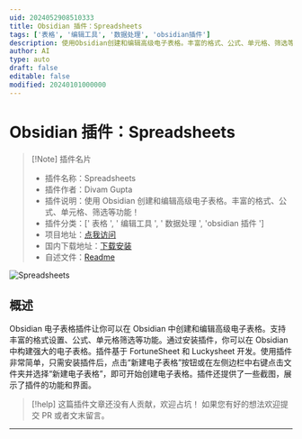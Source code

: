 ```yaml
---
uid: 2024052908510333
title: Obsidian 插件：Spreadsheets
tags: ['表格', '编辑工具', '数据处理', 'obsidian插件']
description: 使用Obsidian创建和编辑高级电子表格。丰富的格式、公式、单元格、筛选等功能！
author: AI
type: auto
draft: false
editable: false
modified: 20240101000000
---
```


# Obsidian 插件：Spreadsheets

> [!Note] 插件名片
> - 插件名称：Spreadsheets
> - 插件作者：Divam Gupta
> - 插件说明：使用 Obsidian 创建和编辑高级电子表格。丰富的格式、公式、单元格、筛选等功能！
> - 插件分类：[' 表格 ', ' 编辑工具 ', ' 数据处理 ', 'obsidian 插件 ']
> - 项目地址：[点我访问](https://github.com/divamgupta/obsidian-spreadsheets)
> - 国内下载地址：[下载安装](https://pkmer.cn/products/plugin/pluginMarket/?spreadsheets)
> - 自述文件：[Readme](https://ghproxy.net/https://raw.githubusercontent.com/divamgupta/obsidian-spreadsheets/master/README.md)

![Spreadsheets](https://cdn.pkmer.cn/covers/spreadsheets.png!pkmer)

## 概述

Obsidian 电子表格插件让你可以在 Obsidian 中创建和编辑高级电子表格。支持丰富的格式设置、公式、单元格筛选等功能。通过安装插件，你可以在 Obsidian 中构建强大的电子表格。插件基于 FortuneSheet 和 Luckysheet 开发。使用插件非常简单，只需安装插件后，点击“新建电子表格”按钮或在左侧边栏中右键点击文件夹并选择“新建电子表格”，即可开始创建电子表格。插件还提供了一些截图，展示了插件的功能和界面。

> [!help]
> 这篇插件文章还没有人贡献，欢迎占坑！
> 如果您有好的想法欢迎提交 PR 或者文末留言。

---



